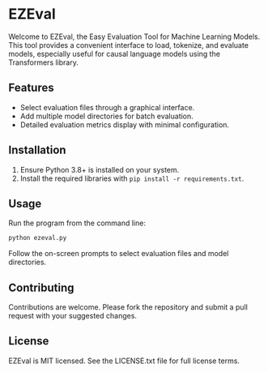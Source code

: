 # EZEval

Welcome to EZEval, the Easy Evaluation Tool for Machine Learning Models. This tool provides a convenient interface to load, tokenize, and evaluate models, especially useful for causal language models using the Transformers library.

## Features

- Select evaluation files through a graphical interface.
- Add multiple model directories for batch evaluation.
- Detailed evaluation metrics display with minimal configuration.

## Installation

1. Ensure Python 3.8+ is installed on your system.
2. Install the required libraries with `pip install -r requirements.txt`.

## Usage

Run the program from the command line:

```bash
python ezeval.py
```

Follow the on-screen prompts to select evaluation files and model directories.

## Contributing

Contributions are welcome. Please fork the repository and submit a pull request with your suggested changes.

## License

EZEval is MIT licensed. See the LICENSE.txt file for full license terms.
